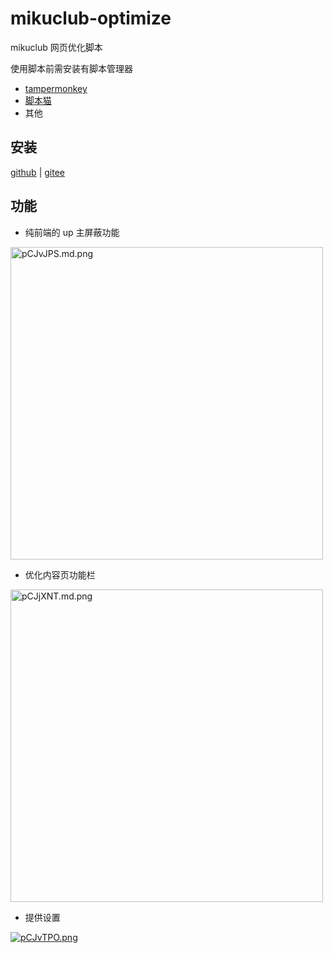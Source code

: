 # mikuclub-optimize

mikuclub 网页优化脚本

使用脚本前需安装有脚本管理器

- [tampermonkey](https://www.tampermonkey.net/index.php)
- [脚本猫](https://scriptcat.org/)
- 其他

## 安装

[github](https://github.com/ltxhhz/mikuclub-optimize/raw/master/index.user.js) | [gitee](https://gitee.com/ltxhhz/mikuclub-optimize/raw/master/index.user.js)

## 功能

- 纯前端的 up 主屏蔽功能  
<a href="https://imgse.com/i/pCJvJPS">
  <img src="https://s1.ax1x.com/2023/06/22/pCJvJPS.md.png" alt="pCJvJPS.md.png" width="500px">
</a>

- 优化内容页功能栏  
<a href="https://imgse.com/i/pCJjXNT">
  <img src="https://s1.ax1x.com/2023/06/22/pCJjXNT.md.png" alt="pCJjXNT.md.png" width="500px">
</a>

- 提供设置  

<a href="https://imgse.com/i/pCJvTPO"><img src="https://s1.ax1x.com/2023/06/22/pCJvTPO.md.png" alt="pCJvTPO.png" /></a>
